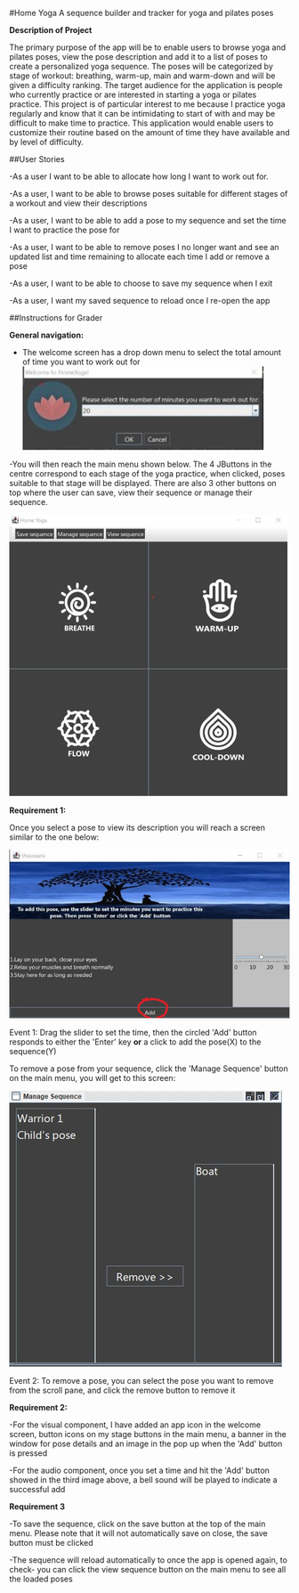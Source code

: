 #Home Yoga
A sequence builder and tracker for yoga and pilates poses

**Description of Project**

The primary purpose of the app will be to enable users to browse yoga and pilates poses, view the pose description and add it to a list of poses to create a personalized yoga sequence. The poses will be categorized by stage of workout: breathing, warm-up, main and warm-down and will be given a difficulty ranking. The target audience for the application is people who currently practice or are interested in starting a yoga or pilates practice. This project is of particular interest to me because I practice yoga regularly and know that it can be intimidating to start of with and may be difficult to make time to practice. This application would enable users to customize their routine based on the amount of time they have available and by level of difficulty.

##User Stories

-As a user I want to be able to allocate how long I want to work out for.

-As a user, I want to be able to browse poses suitable for different stages of a workout and view their descriptions

-As a user, I want to be able to add a pose to my sequence and set the time I want to practice the pose for

-As a user, I want to be able to remove poses I no longer want and see an updated list and time remaining to allocate each time I add or remove a pose

-As a user, I want to be able to choose to save my sequence when I exit

-As a user, I want my saved sequence to reload once I re-open the app


##Instructions for Grader

**General navigation:**
- The welcome screen has a drop down menu to select the total amount of time you want to work out for
![image info](./data/welcome.jpg)

-You will then reach the main menu shown below. The 4 JButtons in the centre correspond to each stage of the yoga
practice, when clicked, poses suitable to that stage will be displayed. There are also 3 other buttons on top where
the user can save, view their sequence or manage their sequence.

![image info](./data/mainScreen.jpg)


**Requirement 1:**

Once you select a pose to view its description you will reach a screen similar to the one below:

![image_info](./data/details.jpg)

Event 1: Drag the slider to set the time, then the circled 'Add' button responds to either the 'Enter' key **or** a  click 
to add the pose(X) to the sequence(Y)

To remove a pose from your sequence, click the 'Manage Sequence' button on the main menu, you will get to this screen:

![image_info](./data/manage.jpg)

Event 2: To remove a pose, you can select the pose you want to remove from the scroll pane, and click the remove button
to remove it

**Requirement 2:**

-For the visual component, I have added an app icon in the welcome screen, button icons on my stage buttons in the main menu,
a banner in the window for pose details and an image in the pop up when the 'Add' button is pressed

-For the audio component, once you set a time and hit the 'Add' button showed in the third image above, a bell sound will be played
to indicate a successful add

**Requirement 3**

-To save the sequence, click on the save button at the top of the main menu. Please note that it will not automatically
save on close, the save button must be clicked

-The sequence will reload automatically to once the app is opened again, to check- you can click the view sequence
button on the main menu to see all the loaded poses
